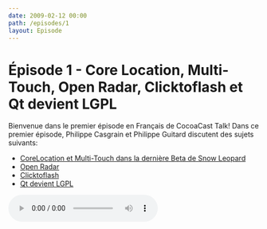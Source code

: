 ```yaml
---
date: 2009-02-12 00:00
path: /episodes/1
layout: Episode
---
```

# Épisode 1 - Core Location, Multi-Touch, Open Radar, Clicktoflash et Qt devient LGPL
<p>Bienvenue dans le premier épisode en Français de CocoaCast Talk! Dans ce premier épisode, Philippe Casgrain et Philippe Guitard discutent des sujets suivants:</p>
<ul><li><a href="http://www.appleinsider.com/articles/09/02/05/apples_snow_leopard_to_include_location_multi_touch_tools.html">CoreLocation et Multi-Touch dans la dernière Beta de Snow Leopard</a></li>
<li><a href="http://rentzsch.com/notes/openRadar">Open Radar</a></li>
<li><a href="http://github.com/rentzsch/clicktoflash/tree/master">Clicktoflash</a></li>
<li><a href="http://www.qtsoftware.com/about/news/lgpl-license-option-added-to-qt">Qt devient LGPL</a></li>
</ul>
<p><audio controls><source src="https://cacaocast.com/media/cacaocast_1.mp3" type="audio/mpeg"><source src="https://cacaocast.com/media/cacaocast_1.mp3" type="audio/mp4">Votre navigateur ne supporte pas l'élément audio / Your browser does not support the audio element.</audio></p>
